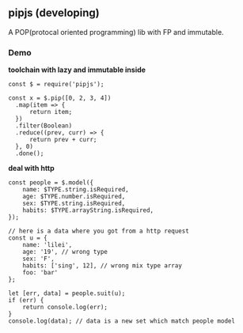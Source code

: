 ## pipjs (developing)

  A POP(protocal oriented programming) lib with FP and immutable.

### Demo

**toolchain with lazy and immutable inside**

  ```
const $ = require('pipjs');

const x = $.pip([0, 2, 3, 4])
	.map(item => {
		return item;
	})
	.filter(Boolean)
	.reduce((prev, curr) => {
		return prev + curr;
	}, 0)
	.done();
  ```

**deal with http**

```
const people = $.model({
	name: $TYPE.string.isRequired,
	age: $TYPE.number.isRequired,
	sex: $TYPE.string.isRequired,
	habits: $TYPE.arrayString.isRequired,
});

// here is a data where you got from a http request
const u = {
	name: 'lilei',
	age: '19', // wrong type
	sex: 'F',
	habits: ['sing', 12], // wrong mix type array
	foo: 'bar'
};

let [err, data] = people.suit(u);
if (err) {
	return console.log(err);
}
console.log(data); // data is a new set which match people model
```
